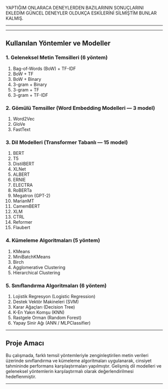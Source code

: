 YAPTIĞIM ONLARACA DENEYLERDEN BAZILARININ SONUÇLARINI EKLEDİM GÜNCEL DENEYLER OLDUKÇA ESKİLERİNİ SİLMİŞTİM BUNLAR KALMIŞ.



___________________________________

---

## Kullanılan Yöntemler ve Modeller

### 1. Geleneksel Metin Temsilleri (6 yöntem)

1. Bag-of-Words (BoW) + TF-IDF  
2. BoW + TF  
3. BoW + Binary  
4. 3-gram + Binary  
5. 3-gram + TF  
6. 3-gram + TF-IDF  

### 2. Gömülü Temsiller (Word Embedding Modelleri — 3 model)

1. Word2Vec  
2. GloVe  
3. FastText  

### 3. Dil Modelleri (Transformer Tabanlı — 15 model)

1. BERT  
2. T5  
3. DistilBERT  
4. XLNet  
5. ALBERT  
6. ERNIE  
7. ELECTRA  
8. RoBERTa  
9. Megatron (GPT-2)  
10. MarianMT  
11. CamemBERT  
12. XLM  
13. CTRL  
14. Reformer  
15. Flaubert  

### 4. Kümeleme Algoritmaları (5 yöntem)

1. KMeans  
2. MiniBatchKMeans  
3. Birch  
4. Agglomerative Clustering  
5. Hierarchical Clustering  

### 5. Sınıflandırma Algoritmaları (6 yöntem)

1. Lojistik Regresyon (Logistic Regression)  
2. Destek Vektör Makineleri (SVM)  
3. Karar Ağaçları (Decision Tree)  
4. K-En Yakın Komşu (KNN)  
5. Rastgele Orman (Random Forest)  
6. Yapay Sinir Ağı (ANN / MLPClassifier)  

---

## Proje Amacı

Bu çalışmada, farklı temsil yöntemleriyle zenginleştirilen metin verileri üzerinde sınıflandırma ve kümeleme algoritmaları uygulanarak, cinsiyet tahmininde performans karşılaştırmaları yapılmıştır. Gelişmiş dil modelleri ve geleneksel yöntemlerin karşılaştırmalı olarak değerlendirilmesi hedeflenmiştir.

---

